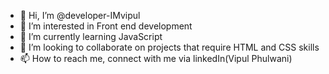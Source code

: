 - 👋 Hi, I’m @developer-IMvipul
- 👀 I’m interested in Front end development
- 🌱 I’m currently learning JavaScript
- 💞️ I’m looking to collaborate on projects that require HTML and CSS skills
- 📫 How to reach me, connect with me via linkedIn(Vipul Phulwani)

<!---
developer-IMvipul/developer-IMvipul is a ✨ special ✨ repository because its `README.md` (this file) appears on your GitHub profile.
You can click the Preview link to take a look at your changes.
--->
